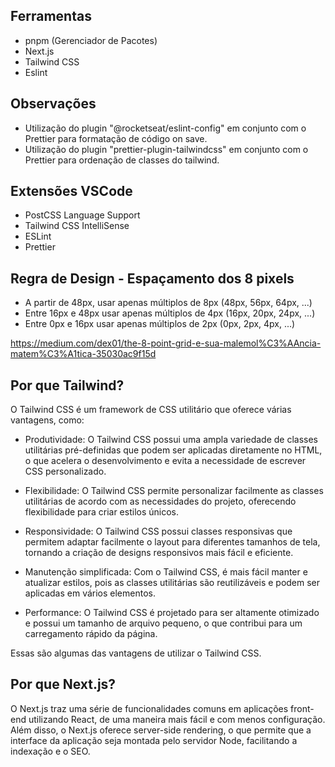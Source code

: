 ## Ferramentas

- pnpm (Gerenciador de Pacotes)
- Next.js
- Tailwind CSS 
- Eslint

## Observações

- Utilização do plugin "@rocketseat/eslint-config" em conjunto com o Prettier para formatação de código on save.
- Utilização do plugin "prettier-plugin-tailwindcss" em conjunto com o Prettier para ordenação de classes do tailwind.

## Extensões VSCode

- PostCSS Language Support
- Tailwind CSS IntelliSense
- ESLint
- Prettier

## Regra de Design - Espaçamento dos 8 pixels

* A partir de 48px, usar apenas múltiplos de 8px (48px, 56px, 64px, ...)
* Entre 16px e 48px usar apenas múltiplos de 4px
(16px, 20px, 24px, ...)
* Entre 0px e 16px usar apenas múltiplos de 2px 
(0px, 2px, 4px, ...)

https://medium.com/dex01/the-8-point-grid-e-sua-malemol%C3%AAncia-matem%C3%A1tica-35030ac9f15d

## Por que Tailwind?

O Tailwind CSS é um framework de CSS utilitário que oferece várias vantagens, como:

- Produtividade: O Tailwind CSS possui uma ampla variedade de classes utilitárias pré-definidas que podem ser aplicadas diretamente no HTML, o que acelera o desenvolvimento e evita a necessidade de escrever CSS personalizado.

- Flexibilidade: O Tailwind CSS permite personalizar facilmente as classes utilitárias de acordo com as necessidades do projeto, oferecendo flexibilidade para criar estilos únicos.

- Responsividade: O Tailwind CSS possui classes responsivas que permitem adaptar facilmente o layout para diferentes tamanhos de tela, tornando a criação de designs responsivos mais fácil e eficiente.

- Manutenção simplificada: Com o Tailwind CSS, é mais fácil manter e atualizar estilos, pois as classes utilitárias são reutilizáveis e podem ser aplicadas em vários elementos.

- Performance: O Tailwind CSS é projetado para ser altamente otimizado e possui um tamanho de arquivo pequeno, o que contribui para um carregamento rápido da página.

Essas são algumas das vantagens de utilizar o Tailwind CSS.

## Por que Next.js?

O Next.js traz uma série de funcionalidades comuns em aplicações front-end utilizando React, de uma maneira mais fácil e com menos configuração. Além disso, o Next.js oferece server-side rendering, o que permite que a interface da aplicação seja montada pelo servidor Node, facilitando a indexação e o SEO.